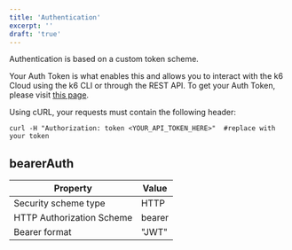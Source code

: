 ```yaml
---
title: 'Authentication'
excerpt: ''
draft: 'true'
---
```


Authentication is based on a custom token scheme. 

Your Auth Token is what enables this and allows you to interact with the k6 Cloud using the k6 CLI or through the REST API. To get your Auth Token, please visit [this page](https://app.k6.io/account/token).


Using cURL, your requests must contain the following header:


```shell
curl -H "Authorization: token <YOUR_API_TOKEN_HERE>"  #replace with your token
```

## bearerAuth

| Property                  | Value  |
| ------------------------- | ------ |
| Security scheme type      | HTTP   |
| HTTP Authorization Scheme | bearer |
| Bearer format             | "JWT"  |

